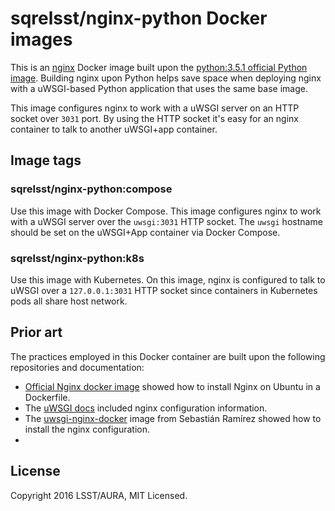 # sqrelsst/nginx-python Docker images

This is an [nginx](http://nginx.org) Docker image built upon the [python:3.5.1 official Python image](https://hub.docker.com/_/python/).
Building nginx upon Python helps save space when deploying nginx with a uWSGI-based Python application that uses the same base image.

This image configures nginx to work with a uWSGI server on an HTTP socket over `3031` port.
By using the HTTP socket it's easy for an nginx container to talk to another uWSGI+app container.

## Image tags

### sqrelsst/nginx-python:compose

Use this image with Docker Compose.
This image configures nginx to work with a uWSGI server over the `uwsgi:3031` HTTP socket.
The `uwsgi` hostname should be set on the uWSGI+App container via Docker Compose.

### sqrelsst/nginx-python:k8s

Use this image with Kubernetes.
On this image, nginx is configured to talk to uWSGI over a `127.0.0.1:3031` HTTP socket since containers in Kubernetes pods all share host network.

## Prior art

The practices employed in this Docker container are built upon the following repositories and documentation:

- [Official Nginx docker image](https://github.com/nginxinc/docker-nginx/blob/f48d943038eaafd1f69cb14d86db95b3044bd4d8/mainline/jessie/Dockerfile) showed how to install Nginx on Ubuntu in a Dockerfile.
- The [uWSGI docs](http://uwsgi-docs.readthedocs.org/en/latest/Nginx.html#configuring-nginx) included nginx configuration information.
- The [uwsgi-nginx-docker](https://github.com/tiangolo/uwsgi-nginx-docker) image from Sebastián Ramírez showed how to install the nginx configuration.
- 

## License

Copyright 2016 LSST/AURA, MIT Licensed.
